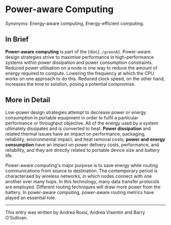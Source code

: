 # Power-aware Computing

*Synonyms*: Energy-aware computing, Energy-efficient computing.

## In Brief

**Power-aware computing** is part of the {doc}`./greenAI`. Power-aware design strategies strive to maximise performance in high-performance systems within power dissipation and power consumption constraints. Reduced power utilisation on a node is one way to reduce the amount of energy required to compute. Lowering the frequency at which the CPU works on one approach to do this. Reduced clock speed, on the other hand, increases the time to solution, posing a potential compromise.


## More in Detail

Low-power design strategies attempt to decrease power or energy consumption in portable equipment in order to fulfil a particular performance or throughput objective. All of the energy used by a system ultimately dissipates and is converted to heat. **Power dissipation** and related thermal issues have an impact on performance, packaging, reliability, environmental impact, and heat removal costs; **power and energy consumption** have an impact on power delivery costs, performance, and reliability, and they are directly related to portable device size and battery life. 

Power-aware computing's major purpose is to save energy while routing communications from source to destination. The contemporary period is characterised by wireless networks, in which nodes connect with one another over many hops. In this technology, many data transfer protocols are employed. Different routing techniques will draw more power from the battery. In power-aware computing, power-aware routing metrics have played an essential role.

---

This entry was written by Andrea Rossi, Andrea Visentin and Barry O'Sullivan.


